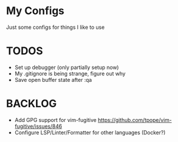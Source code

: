 # My Configs

Just some configs for things I like to use

# TODOS
- Set up debugger (only partially setup now)
- My .gitignore is being strange, figure out why
- Save open buffer state after :qa

# BACKLOG
- Add GPG support for vim-fugitive https://github.com/tpope/vim-fugitive/issues/846
- Configure LSP/Linter/Formatter for other languages (Docker?)
